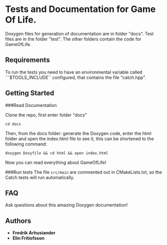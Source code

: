 # Tests and Documentation for Game Of Life.

Doxygen files for generation of documentation are in folder "docs". Test files are in the folder "test". The other folders contain the code for GameOfLife.

## Requirements

To run the tests you need to have an environmental variable called ```$TOOLS_INCLUDE`` configured, that contains the file "catch.hpp".


## Getting Started

###Read Documentation

Clone the repo, first enter folder "docs"

```
cd docs
```
Then, from the docs folder: generate the Doxygen code, enter the html folder and open the index.html file to see it, this can be shortened to the following command:

```
doxygen Doxyfile && cd html && open index.html
```

Now you can read everything about GameOfLife!

###Run tests
The file ```src/main``` are commented out in CMakeLists.txt, so the Catch tests will run automatically.

## FAQ

Ask questions about this amazing Doxygen documentation!

## Authors

* **Fredrik Arhusiander**
* **Elin Fritiofsson**
